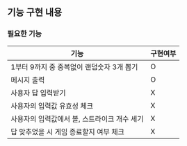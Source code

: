 ## 기능 구현 내용

### 필요한 기능

| 기능                             | 구현여부 |
|--------------------------------|------|
| 1부터 9까지 중 중복없이 랜덤숫자 3개 뽑기 | O    |
| 메시지 출력                         | O    |
| 사용자 답 입력받기                     | X    |
| 사용자의 입력값 유효성 체크                | X    |
| 사용자의 입력값에서 볼, 스트라이크 개수 세기      | X    |
| 답 맞추었을 시 게임 종료할지 여부 체크         | X    |